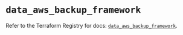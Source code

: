 # `data_aws_backup_framework`

Refer to the Terraform Registry for docs: [`data_aws_backup_framework`](https://registry.terraform.io/providers/hashicorp/aws/6.12.0/docs/data-sources/backup_framework).
